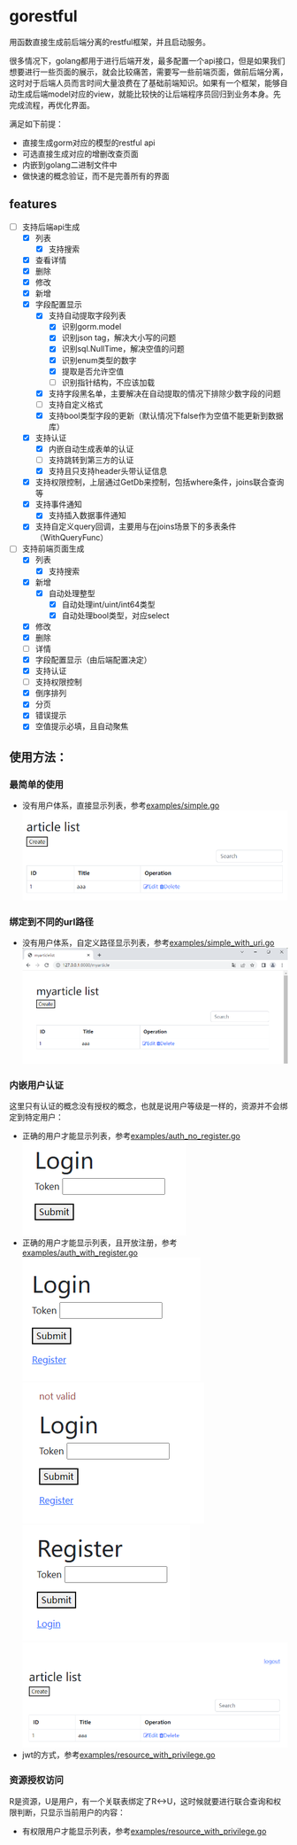 # gorestful

用函数直接生成前后端分离的restful框架，并且启动服务。

很多情况下，golang都用于进行后端开发，最多配置一个api接口，但是如果我们想要进行一些页面的展示，就会比较痛苦，需要写一些前端页面，做前后端分离，这时对于后端人员而言时间大量浪费在了基础前端知识。如果有一个框架，能够自动生成后端model对应的view，就能比较快的让后端程序员回归到业务本身。先完成流程，再优化界面。

满足如下前提：
- 直接生成gorm对应的模型的restful api
- 可选直接生成对应的增删改查页面
- 内嵌到golang二进制文件中
- 做快速的概念验证，而不是完善所有的界面

## features
- [ ] 支持后端api生成
  - [x] 列表
    - [x] 支持搜索
  - [x] 查看详情
  - [x] 删除
  - [x] 修改
  - [x] 新增
  - [x] 字段配置显示
    - [x] 支持自动提取字段列表
      - [x] 识别gorm.model
      - [x] 识别json tag，解决大小写的问题
      - [x] 识别sql.NullTime，解决空值的问题
      - [x] 识别enum类型的数字
      - [x] 提取是否允许空值
      - [ ] 识别指针结构，不应该加载
    - [x] 支持字段黑名单，主要解决在自动提取的情况下排除少数字段的问题
    - [ ] 支持自定义格式
    - [x] 支持bool类型字段的更新（默认情况下false作为空值不能更新到数据库）
  - [x] 支持认证
    - [x] 内嵌自动生成表单的认证
    - [ ] 支持跳转到第三方的认证
    - [x] 支持且只支持header头带认证信息
  - [x] 支持权限控制，上层通过GetDb来控制，包括where条件，joins联合查询等
  - [x] 支持事件通知
    - [x] 支持插入数据事件通知
  - [x] 支持自定义query回调，主要用与在joins场景下的多表条件（WithQueryFunc）
- [ ] 支持前端页面生成
  - [x] 列表
    - [x] 支持搜索
  - [x] 新增
    - [x] 自动处理整型
      - [x] 自动处理int/uint/int64类型
      - [x] 自动处理bool类型，对应select
  - [x] 修改
  - [x] 删除
  - [ ] 详情
  - [x] 字段配置显示（由后端配置决定）
  - [x] 支持认证
  - [ ] 支持权限控制
  - [x] 倒序排列
  - [x] 分页
  - [x] 错误提示
  - [x] 空值提示必填，且自动聚焦

## 使用方法：
### 最简单的使用
- 没有用户体系，直接显示列表，参考[examples/simple.go](examples/simple.go)
  [![list](imgs/list.png)](imgs/list.png)

### 绑定到不同的url路径
- 没有用户体系，自定义路径显示列表，参考[examples/simple_with_uri.go](examples/simple_with_uri.go)
  [![different_uri](imgs/different_uri.png)](imgs/different_uri.png)

### 内嵌用户认证
这里只有认证的概念没有授权的概念，也就是说用户等级是一样的，资源并不会绑定到特定用户：
- 正确的用户才能显示列表，参考[examples/auth_no_register.go](examples/auth_no_register.go)
  [![auth_no_register](imgs/auth_no_register.png)](imgs/auth_no_register.png)
- 正确的用户才能显示列表，且开放注册，参考[examples/auth_with_register.go](examples/auth_with_register.go)
  [![auth_with_register](imgs/auth_with_register.png)](imgs/auth_with_register.png)
  [![auth_failed](imgs/auth_failed.png)](imgs/auth_failed.png)
  [![register](imgs/register.png)](imgs/register.png)
  [![resource](imgs/resource.png)](imgs/resource.png)
- jwt的方式，参考[examples/resource_with_privilege.go](examples/resource_with_privilege.go)

### 资源授权访问
R是资源，U是用户，有一个关联表绑定了R<->U，这时候就要进行联合查询和权限判断，只显示当前用户的内容：
- 有权限用户才能显示列表，参考[examples/resource_with_privilege.go](examples/resource_with_privilege.go)